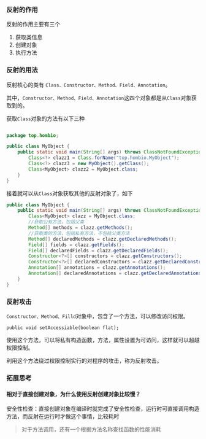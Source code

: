 ### 反射的作用
反射的作用主要有三个
1. 获取类信息
2. 创建对象
3. 执行方法

### 反射的用法
反射核心的类有 `Class、Constructor、Method、Field、Annotation`。

其中，`Constructor、Method、Field、Annotation`这四个对象都是从`Class`对象获取到的。

获取`Class`对象的方法有以下三种
```java

package top.hombio;

public class MyObject {
    public static void main(String[] args) throws ClassNotFoundException {
        Class<?> clazz1 = Class.forName("top.hombio.MyObject");
        Class<?> clazz3 = new MyObject().getClass();
        Class<MyObject> clazz2 = MyObject.class;
    }
}
```
接着就可以从`Class`对象获取其他的反射对象了，如下
```java
public class MyObject {
    public static void main(String[] args) throws ClassNotFoundException {
        Class<MyObject> clazz = MyObject.class;
        //获取公有方法，包括父类
        Method[] methods = clazz.getMethods();
        //获取类的方法，包括私有方法，不包括父类方法
        Method[] declaredMethods = clazz.getDeclaredMethods();
        Field[] fields = clazz.getFields();
        Field[] declaredFields = clazz.getDeclaredFields();
        Constructor<?>[] constructors = clazz.getConstructors();
        Constructor<?>[] declaredConstructors = clazz.getDeclaredConstructors();
        Annotation[] annotations = clazz.getAnnotations();
        Annotation[] declaredAnnotations = clazz.getDeclaredAnnotations();
    }
}
```


### 反射攻击
`Constructor、Method、Filld`对象中，包含了一个方法，可以修改访问权限。
```
public void setAccessiable(boolean flat);
```
使用这个方法，可以将私有构造函数，方法，属性设置为可访问，这样就可以超越权限控制。

利用这个方法绕过权限控制实行的对程序的攻击，称为反射攻击。

### 拓展思考
#### 相对于直接创建对象，为什么使用反射创建对象比较慢？
安全性检查：直接创建对象在编译时就完成了安全性检查，运行时可直接调用构造方法，而反射在运行时才做这个事情，比较耗时

> 对于方法调用，还有一个根据方法名称查找函数的性能消耗
